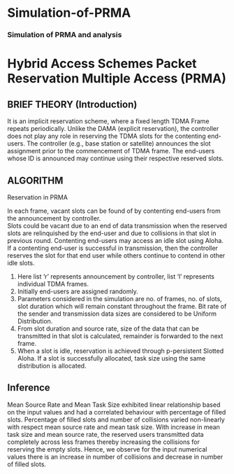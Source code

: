 # Simulation-of-PRMA
### Simulation of PRMA and analysis

# Hybrid Access Schemes Packet Reservation Multiple Access (PRMA)

## BRIEF THEORY (Introduction) 

It is an implicit reservation scheme, where a fixed length TDMA Frame repeats periodically. Unlike the DAMA (explicit reservation), the controller does not play any role in reserving the TDMA slots for the contenting end-users. The controller (e.g., base station or satellite) announces the slot assignment prior to the commencement of TDMA frame. The end-users whose ID is announced may continue using their respective reserved slots. 

## ALGORITHM 

Reservation in PRMA 

In each frame, vacant slots can be found of by contenting end-users from the announcement by controller.  
Slots could be vacant due to an end of data transmission when the reserved slots are relinquished by the end-user and due to collisions in that slot in previous round. 
Contenting end-users may access an idle slot using Aloha. If a contenting end-user is successful in transmission, then the controller reserves the slot for that end user while others continue to contend in other idle slots. 
 
1)	Here list ‘r’ represents announcement by controller, list ‘l’ represents individual TDMA frames.
2)	Initially end-users are assigned randomly.
3)	Parameters considered in the simulation are no. of frames, no. of slots, slot duration which will remain constant throughout the frame. Bit rate of the sender and transmission data sizes are considered to be Uniform Distribution.
4)	From slot duration and source rate, size of the data that can be transmitted in that slot is calculated, remainder is forwarded to the next frame.
5)	 When a slot is idle, reservation is achieved through p-persistent Slotted Aloha. If a slot is successfully allocated, task size using the same distribution is allocated.

## Inference

Mean Source Rate and Mean Task Size exhibited linear relationship based on the input values and had a correlated behaviour with percentage of filled slots. 
Percentage of filled slots and number of collisions varied non-linearly with respect mean source rate and mean task size. With increase in mean task size and mean source rate, the reserved users transmitted data completely across less frames thereby increasing the collisions for reserving the empty slots. Hence, we observe for the input numerical values there is an increase in number of collisions and decrease in number of filled slots.  

